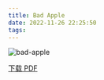 ```yaml
---
title: Bad Apple
date: 2022-11-26 22:25:50
tags:
---
```


![bad-apple](https://cdn.jsdelivr.net/gh/AnotiaWang/animenz@source/img/bad-apple.png)

[下载 PDF](https://cdn.jsdelivr.net/gh/AnotiaWang/animenz@source/sheets/bad-apple.pdf)
